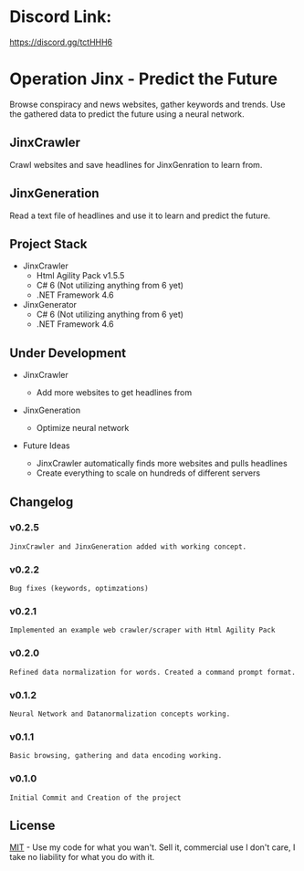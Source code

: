 # Discord Link:
 https://discord.gg/tctHHH6

# Operation Jinx - Predict the Future
 Browse conspiracy and news websites, gather keywords and trends. Use the gathered data to predict the future using a neural network.

## JinxCrawler
 Crawl websites and save headlines for JinxGenration to learn from.

## JinxGeneration
 Read a text file of headlines and use it to learn and predict the future.

## Project Stack
* JinxCrawler
  * Html Agility Pack v1.5.5
  * C# 6 (Not utilizing anything from 6 yet)
  * .NET Framework 4.6
* JinxGenerator
  * C# 6 (Not utilizing anything from 6 yet)
  * .NET Framework 4.6

## Under Development
* JinxCrawler
  * Add more websites to get headlines from
* JinxGeneration
  * Optimize neural network

* Future Ideas
  * JinxCrawler automatically finds more websites and pulls headlines
  * Create everything to scale on hundreds of different servers

## Changelog
### v0.2.5
```
JinxCrawler and JinxGeneration added with working concept.
```
### v0.2.2
```
Bug fixes (keywords, optimzations)
```
### v0.2.1
```
Implemented an example web crawler/scraper with Html Agility Pack
```
### v0.2.0
```
Refined data normalization for words. Created a command prompt format.
```
### v0.1.2
```
Neural Network and Datanormalization concepts working.
```
### v0.1.1
```
Basic browsing, gathering and data encoding working.
```
### v0.1.0
```
Initial Commit and Creation of the project
```

## License
[MIT](https://github.com/Quadrat1c/OpJinx/blob/master/LICENSE) - Use my code for what you wan't. Sell it, commercial use I don't care, I take no liability for what you do with it.
